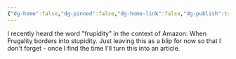 ```yaml
---
{"dg-home":false,"dg-pinned":false,"dg-home-link":false,"dg-publish":true,"tags":["dgblip"],"created-date":"2025-05-02T09:06:06","updated-date":"2025-05-02T09:07:09","disabled rules":["yaml-title","yaml-title-alias","file-name-heading"],"title":"philipp @ Friday, May 2nd 2025","dg-path":"blips/20250502090620.md","permalink":"/blips/20250502090620/","dgPassFrontmatter":true}
---
```



I recently heard the word "frupidity" in the context of Amazon: When Frugality borders into stupidity. Just leaving this as a blip for now so that I don't forget - once I find the time I'll turn this into an article.



